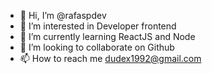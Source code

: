 - 👋 Hi, I’m @rafaspdev
- 👀 I’m interested in Developer frontend
- 🌱 I’m currently learning ReactJS and Node
- 💞️ I’m looking to collaborate on Github
- 📫 How to reach me dudex1992@gmail.com

<!---
rafaspdev/rafaspdev is a ✨ special ✨ repository because its `README.md` (this file) appears on your GitHub profile.
You can click the Preview link to take a look at your changes.
--->
